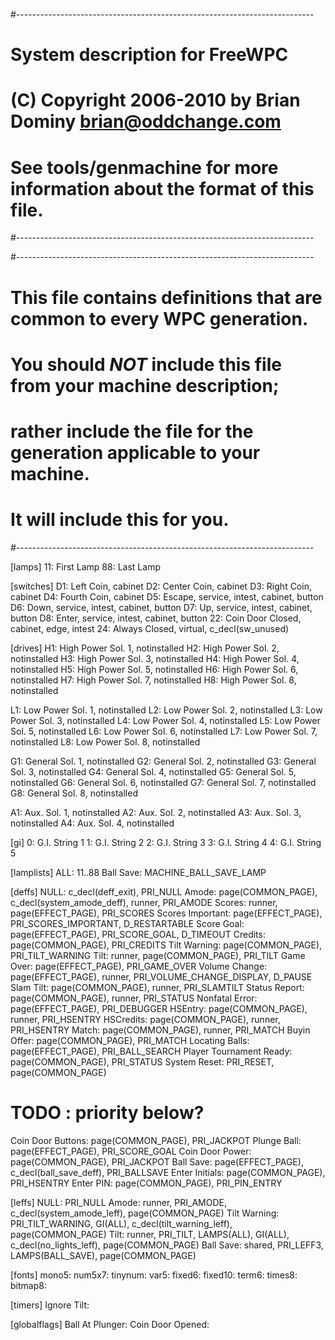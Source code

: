#--------------------------------------------------------------------------
# System description for FreeWPC
# (C) Copyright 2006-2010 by Brian Dominy <brian@oddchange.com>
#
# See tools/genmachine for more information about the format of this file.
#--------------------------------------------------------------------------


#--------------------------------------------------------------------------
# This file contains definitions that are common to every WPC generation.
# You should *NOT* include this file from your machine description;
# rather include the file for the generation applicable to your machine.
# It will include this for you.
#--------------------------------------------------------------------------

[lamps]
11: First Lamp
88: Last Lamp

[switches]
D1: Left Coin, cabinet
D2: Center Coin, cabinet
D3: Right Coin, cabinet
D4: Fourth Coin, cabinet
D5: Escape, service, intest, cabinet, button
D6: Down, service, intest, cabinet, button
D7: Up, service, intest, cabinet, button
D8: Enter, service, intest, cabinet, button
22: Coin Door Closed, cabinet, edge, intest
24: Always Closed, virtual, c_decl(sw_unused)

[drives]
H1: High Power Sol. 1, notinstalled
H2: High Power Sol. 2, notinstalled
H3: High Power Sol. 3, notinstalled
H4: High Power Sol. 4, notinstalled
H5: High Power Sol. 5, notinstalled
H6: High Power Sol. 6, notinstalled
H7: High Power Sol. 7, notinstalled
H8: High Power Sol. 8, notinstalled

L1: Low Power Sol. 1, notinstalled
L2: Low Power Sol. 2, notinstalled
L3: Low Power Sol. 3, notinstalled
L4: Low Power Sol. 4, notinstalled
L5: Low Power Sol. 5, notinstalled
L6: Low Power Sol. 6, notinstalled
L7: Low Power Sol. 7, notinstalled
L8: Low Power Sol. 8, notinstalled

G1: General Sol. 1, notinstalled
G2: General Sol. 2, notinstalled
G3: General Sol. 3, notinstalled
G4: General Sol. 4, notinstalled
G5: General Sol. 5, notinstalled
G6: General Sol. 6, notinstalled
G7: General Sol. 7, notinstalled
G8: General Sol. 8, notinstalled

A1: Aux. Sol. 1, notinstalled
A2: Aux. Sol. 2, notinstalled
A3: Aux. Sol. 3, notinstalled
A4: Aux. Sol. 4, notinstalled

[gi]
0: G.I. String 1
1: G.I. String 2
2: G.I. String 3
3: G.I. String 4
4: G.I. String 5


[lamplists]
ALL: 11..88
Ball Save: MACHINE_BALL_SAVE_LAMP

[deffs]
NULL: c_decl(deff_exit), PRI_NULL
Amode: page(COMMON_PAGE), c_decl(system_amode_deff), runner, PRI_AMODE
Scores: runner, page(EFFECT_PAGE), PRI_SCORES
Scores Important: page(EFFECT_PAGE), PRI_SCORES_IMPORTANT, D_RESTARTABLE
Score Goal: page(EFFECT_PAGE), PRI_SCORE_GOAL, D_TIMEOUT
Credits: page(COMMON_PAGE), PRI_CREDITS
Tilt Warning: page(COMMON_PAGE), PRI_TILT_WARNING
Tilt: runner, page(COMMON_PAGE), PRI_TILT
Game Over: page(EFFECT_PAGE), PRI_GAME_OVER
Volume Change: page(EFFECT_PAGE), runner, PRI_VOLUME_CHANGE_DISPLAY, D_PAUSE
Slam Tilt: page(COMMON_PAGE), runner, PRI_SLAMTILT
Status Report: page(COMMON_PAGE), runner, PRI_STATUS
Nonfatal Error: page(EFFECT_PAGE), PRI_DEBUGGER
HSEntry: page(COMMON_PAGE), runner, PRI_HSENTRY
HSCredits: page(COMMON_PAGE), runner, PRI_HSENTRY
Match: page(COMMON_PAGE), runner, PRI_MATCH
Buyin Offer: page(COMMON_PAGE), PRI_MATCH
Locating Balls: page(EFFECT_PAGE), PRI_BALL_SEARCH
Player Tournament Ready: page(COMMON_PAGE), PRI_STATUS
System Reset: PRI_RESET, page(COMMON_PAGE)
# TODO : priority below?
Coin Door Buttons: page(COMMON_PAGE), PRI_JACKPOT
Plunge Ball: page(EFFECT_PAGE), PRI_SCORE_GOAL
Coin Door Power: page(COMMON_PAGE), PRI_JACKPOT
Ball Save: page(EFFECT_PAGE), c_decl(ball_save_deff), PRI_BALLSAVE
Enter Initials: page(COMMON_PAGE), PRI_HSENTRY
Enter PIN: page(COMMON_PAGE), PRI_PIN_ENTRY

[leffs]
NULL: PRI_NULL
Amode: runner, PRI_AMODE, c_decl(system_amode_leff), page(COMMON_PAGE)
Tilt Warning: PRI_TILT_WARNING, GI(ALL), c_decl(tilt_warning_leff), page(COMMON_PAGE)
Tilt: runner, PRI_TILT, LAMPS(ALL), GI(ALL), c_decl(no_lights_leff), page(COMMON_PAGE)
Ball Save: shared, PRI_LEFF3, LAMPS(BALL_SAVE), page(COMMON_PAGE)

[fonts]
mono5:
num5x7:
tinynum:
var5:
fixed6:
fixed10:
term6:
times8:
bitmap8:

[timers]
Ignore Tilt:

[globalflags]
Ball At Plunger:
Coin Door Opened:

